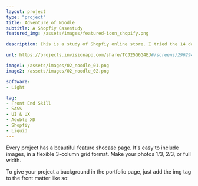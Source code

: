 ```yaml
---
layout: project
type: "project"
title: Adventure of Noodle
subtitle: A Shopfiy Casestudy
featured_img: /assets/images/featured-icon_shopify.png

description: Ihis is a study of Shopfiy online store. I tried the 14 days free trial and created a online noodle store. From this study, I have a better understand on Shopify CMS and liquid.

url: https://projects.invisionapp.com/share/TCJ25Q6G4EJ#/screens/296294158_Screenshot-2018-5-9_Noodle_Art

image1: /assets/images/02_noodle_01.png
image2: /assets/images/02_noodle_02.png

software: 
- Light

tag: 
- Front End Skill
- SASS
- UI & UX
- Adoble XD
- Shopfiy 
- Liquid
---
```


Every project has a beautiful feature shocase page. It's easy to include images, in a flexible 3-column grid format. Make your photos 1/3, 2/3, or full width.

To give your project a background in the portfolio page, just add the img tag to the front matter like so: 